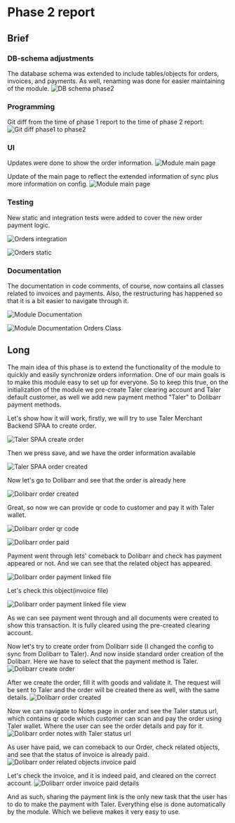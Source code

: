 # Phase 2 report

## Brief

### DB-schema adjustments
The database schema was extended to include tables/objects for orders, invoices, and payments.
As well, renaming was done for easier maintaining of the module.
![DB schema phase2](./img2/p2_img8.png)

### Programming
Git diff from the time of phase 1 report to the time of phase 2 report:
![Git diff phase1 to phase2](./img2/p2_img7.png)

### UI
Updates were done to show the order information.
![Module main page](./img2/p2_img6.png)

Update of the main page to reflect the extended information of sync plus more information on config.
![Module main page](./img2/p2_img5.png)

### Testing
New static and integration tests were added to cover the new order payment logic. 

![Orders integration](./img2/p2_img3.png)

![Orders static](./img2/p2_img4.png)

### Documentation

The documentation in code comments, of course, now contains all classes related to invoices and payments.
Also, the restructuring has happened so that it is a bit easier to navigate through it.

![Module Documentation](./img2/p2_img1.png)

![Module Documentation Orders Class](./img2/p2_img2.png) 

## Long 

The main idea of this phase is to extend the functionality of the module to quickly and easily synchronize 
orders information. One of our main goals is to make this module easy to set up for everyone.
So to keep this true, on the initialization of the module we pre-create Taler clearing account and Taler default 
customer, as well we add new payment method "Taler" to Dolibarr payment methods.

Let's show how it will work, firstly, we will try to use Taler Merchant Backend SPAA to create order.

![Taler SPAA create order](./img2/p2_img9.png)

Then we press save, and we have the order information available

![Taler SPAA order created](./img2/p2_img10.png)

Now let's go to Dolibarr and see that the order is already here

![Dolibarr order created](./img2/p2_img11.png)

Great, so now we can provide qr code to customer and pay it with Taler wallet.

![Dolibarr order qr code](./img2/p2_img12.jpg)

![Dolibarr order paid](./img2/p2_img13.png)

Payment went through lets' comeback to Dolibarr and check has payment appeared or not.
And we can see that the related object has appeared.

![Dolibarr order payment linked file](./img2/p2_img14.png)

Let's check this object(invoice file)

![Dolibarr order payment linked file view](./img2/p2_img15.png)

As we can see payment went through and all documents were created to show this transaction.
It is fully cleared using the pre-created clearing account.

Now let's try to create order from Dolibarr side (I changed the config to sync from Dolibarr to Taler).
And now inside standard order creation of the Dolibarr. Here we have to select that the payment method is Taler.
![Dolibarr create order](./img2/p2_img16.png)

After we create the order, fill it with goods and validate it. The request will be sent to Taler and the 
order will be created there as well, with the same details.
![Dolibarr order created](./img2/p2_img17.png)

Now we can navigate to Notes page in order and see the Taler status url, which contains qr code which customer can scan
and pay the order using Taler wallet. Where the user can see the order details and pay for it.
![Dolibarr order notes with Taler status url](./img2/p2_img18.jpg)

As user have paid, we can comeback to our Order, check related objects, and see that the status of invoice is already paid.
![Dolibarr order related objects invoice paid](./img2/p2_img19.png)

Let's check the invoice, and it is indeed paid, and cleared on the correct account.
![Dolibarr order invoice paid details](./img2/p2_img20.png)

And as such, sharing the payment link is the only new task that the user has to do to make the payment with Taler.
Everything else is done automatically by the module. Which we believe makes it very easy to use.
